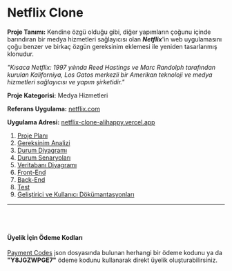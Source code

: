 # Netflix Clone 
**Proje Tanımı:** Kendine özgü olduğu gibi, diğer yapımların çoğunu içinde barındıran bir medya hizmetleri sağlayıcısı olan ***Netflix***'in web uygulamasını çoğu benzer ve birkaç özgün gereksinim eklemesi ile yeniden tasarlanmış klonudur.

*"Kısaca Netflix: 1997 yılında Reed Hastings ve Marc Randolph tarafından kurulan Kaliforniya, Los Gatos merkezli bir Amerikan teknoloji ve medya hizmetleri sağlayıcısı ve yapım şirketidir."* <br/>

**Proje Kategorisi:** Medya Hizmetleri

**Referans Uygulama:** [netflix.com](https://www.netflix.com/)

**Uygulama Adresi:** [netflix-clone-alihappy.vercel.app](https://netflix-clone-alihappy.vercel.app/)

1. [Proje Planı](./readme/ProjectPlan.md)
2. [Gereksinim Analizi](./readme/Requirements.md)
3. [Durum Diyagramı](./readme/StateDiagram.md)
4. [Durum Senaryoları](./readme/CaseScenarios.md)
5. [Veritabanı Diyagramı](./readme/DatabaseDiagram.md)
6. [Front-End](./readme/Frontend.md)
7. [Back-End](./readme/Backend.md)
8. [Test](./readme/Test.md)
9. [Geliştirici ve Kullanıcı Dökümantasyonları](./readme/DevAndUserDoc.md)

---
<br/>
<br/>

#### Üyelik İçin Ödeme Kodları
[Payment Codes](./frontend/src/PaymentCodes.json) json dosyasında bulunan herhangi bir ödeme kodunu ya da <b>"Y8JGZWPGE7"</b> ödeme kodunu kullanarak direkt üyelik oluşturabilirsiniz. <br/>
